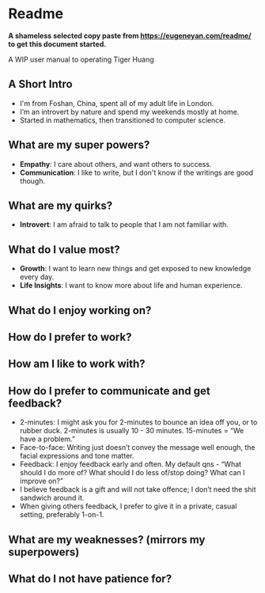 # Readme

**A shameless selected copy paste from https://eugeneyan.com/readme/ to get this document started.**

A WIP user manual to operating Tiger Huang

## A Short Intro

- I'm from Foshan, China, spent all of my adult life in London.
- I’m an introvert by nature and spend my weekends mostly at home.
- Started in mathematics, then transitioned to computer science.

## What are my super powers?

- **Empathy**: I care about others, and want others to success.
- **Communication**: I like to write, but I don't know if the writings are good though.

## What are my quirks?

- **Introvert**: I am afraid to talk to people that I am not familiar with.

## What do I value most?

- **Growth**: I want to learn new things and get exposed to new knowledge every day.
- **Life Insights**: I want to know more about life and human experience.

## What do I enjoy working on?

## How do I prefer to work?

## How am I like to work with?

## How do I prefer to communicate and get feedback?

- 2-minutes: I might ask you for 2-minutes to bounce an idea off you, or to rubber duck. 2-minutes is usually 10 - 30 minutes. 15-minutes = “We have a problem.”
- Face-to-face: Writing just doesn’t convey the message well enough, the facial expressions and tone matter.
- Feedback: I enjoy feedback early and often. My default qns - “What should I do more of? What should I do less of/stop doing? What can I improve on?”
- I believe feedback is a gift and will not take offence; I don’t need the shit sandwich around it.
- When giving others feedback, I prefer to give it in a private, casual setting, preferably 1-on-1.

## What are my weaknesses? (mirrors my superpowers)

## What do I not have patience for?
